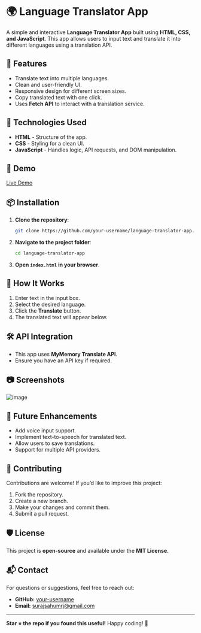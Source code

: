 # 🌍 Language Translator App

A simple and interactive **Language Translator App** built using **HTML, CSS, and JavaScript**. This app allows users to input text and translate it into different languages using a translation API.

## 📌 Features
- Translate text into multiple languages.
- Clean and user-friendly UI.
- Responsive design for different screen sizes.
- Copy translated text with one click.
- Uses **Fetch API** to interact with a translation service.

## 🚀 Technologies Used
- **HTML** - Structure of the app.
- **CSS** - Styling for a clean UI.
- **JavaScript** - Handles logic, API requests, and DOM manipulation.

## 🎥 Demo
[Live Demo](https://languagetranslating.netlify.app) 

## 📦 Installation
1. **Clone the repository**:
   ```sh
   git clone https://github.com/your-username/language-translator-app.git
   ```
2. **Navigate to the project folder**:
   ```sh
   cd language-translator-app
   ```
3. **Open `index.html` in your browser**.

## 🔧 How It Works
1. Enter text in the input box.
2. Select the desired language.
3. Click the **Translate** button.
4. The translated text will appear below.

## 🛠 API Integration
- This app uses **MyMemory Translate API**.
- Ensure you have an API key if required.

## 📷 Screenshots
![image](https://github.com/user-attachments/assets/f0c6579f-f1ed-457e-9ada-df34db41dc7c)



## 📝 Future Enhancements
- Add voice input support.
- Implement text-to-speech for translated text.
- Allow users to save translations.
- Support for multiple API providers.

## 🤝 Contributing
Contributions are welcome! If you’d like to improve this project:
1. Fork the repository.
2. Create a new branch.
3. Make your changes and commit them.
4. Submit a pull request.

## 🛡️ License
This project is **open-source** and available under the **MIT License**.

## 📬 Contact
For questions or suggestions, feel free to reach out:
- **GitHub:** [your-username](https://github.com/surajsahumrj)
- **Email:** surajsahumrj@gmail.com

---
**Star ⭐ the repo if you found this useful!** Happy coding! 🚀

